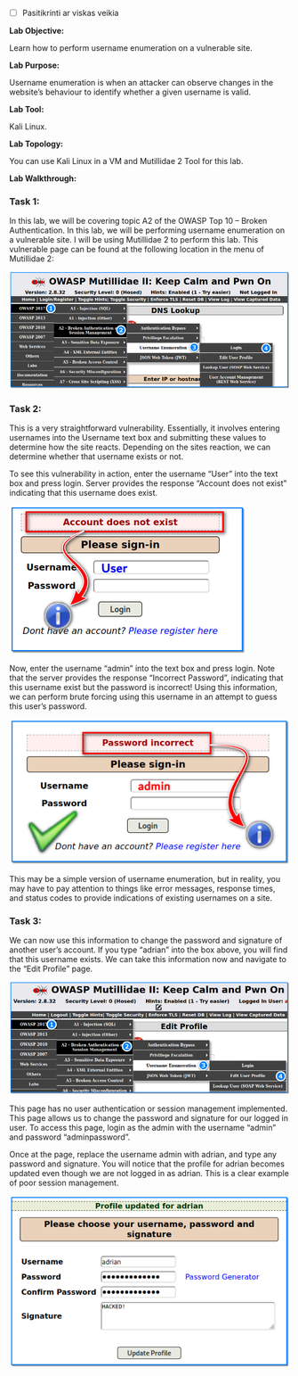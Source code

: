 - [ ] Pasitikrinti ar viskas veikia

**Lab Objective:**

Learn how to perform username enumeration on a vulnerable site.

**Lab Purpose:**

Username enumeration is when an attacker can observe changes in the website’s behaviour to identify whether a given username is valid.

**Lab Tool:**

Kali Linux.

**Lab Topology:**

You can use Kali Linux in a VM and Mutillidae 2 Tool for this lab.

**Lab Walkthrough:**

### Task 1:

In this lab, we will be covering topic A2 of the OWASP Top 10 – Broken Authentication. In this lab, we will be performing username enumeration on a vulnerable site. I will be using Mutillidae 2 to perform this lab. This vulnerable page can be found at the following location in the menu of Mutillidae 2:

![Username enumeration](attachements/Username_enumeration-1.png)

### Task 2:

This is a very straightforward vulnerability. Essentially, it involves entering usernames into the Username text box and submitting these values to determine how the site reacts. Depending on the sites reaction, we can determine whether that username exists or not.

To see this vulnerability in action, enter the username “User” into the text box and press login. Server provides the response “Account does not exist” indicating that this username does exist.

![Username enumeration](attachements/Username_enumeration.png)

Now, enter the username “admin” into the text box and press login. Note that the server provides the response “Incorrect Password”, indicating that this username exist but the password is incorrect! Using this information, we can perform brute forcing using this username in an attempt to guess this user’s password.

![](attachements/88-3.png)

This may be a simple version of username enumeration, but in reality, you may have to pay attention to things like error messages, response times, and status codes to provide indications of existing usernames on a site.

### Task 3:

We can now use this information to change the password and signature of another user’s account. If you type “adrian” into the box above, you will find that this username exists. We can take this information now and navigate to the “Edit Profile” page.

![Mutillidae 2 Tool](attachements/Mutillidae_2_Tool-1.png)

This page has no user authentication or session management implemented. This page allows us to change the password and signature for our logged in user. To access this page, login as the admin with the username “admin” and password “adminpassword”.

Once at the page, replace the username admin with adrian, and type any password and signature. You will notice that the profile for adrian becomes updated even though we are not logged in as adrian. This is a clear example of poor session management.

![Mutillidae 2 Tool](attachements/Mutillidae_2_Tool.png)